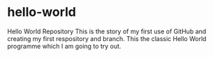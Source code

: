 # hello-world
Hello World Repository
This is the story of my first use of GitHub and creating my first respository and branch.
This the classic Hello World programme which I am going to try out.
